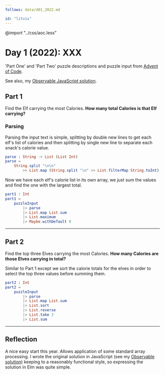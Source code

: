 ```yaml
---
follows: data/d01_2022.md

id: "litvis"
---
```


@import "../css/aoc.less"

# Day 1 (2022): XXX

'Part One' and 'Part Two' puzzle descriptions and puzzle input from [Advent of Code](https://adventofcode.com/2022/day/1).

See also, my [Observable JavaScript solution](https://observablehq.com/@jwolondon/advent-of-code-2022-day-1).

## Part 1

Find the Elf carrying the most Calories. **How many total Calories is that Elf carrying?**

### Parsing

Parsing the input text is simple, splitting by double new lines to get each elf's list of calories and then splitting by single new line to separate each snack's calorie value.

```elm {l}
parse : String -> List (List Int)
parse =
    String.split "\n\n"
        >> List.map (String.split "\n" >> List.filterMap String.toInt)
```

Now we have each elf's calorie list in its own array, we just sum the values and find the one with the largest total.

```elm {l r}
part1 : Int
part1 =
    puzzleInput
        |> parse
        |> List.map List.sum
        |> List.maximum
        |> Maybe.withDefault 0
```

---

## Part 2

Find the top three Elves carrying the most Calories. **How many Calories are those Elves carrying in total?**

Similar to Part 1 except we sort the calorie totals for the elves in order to select the top three values before summing them.

```elm {l r}
part2 : Int
part2 =
    puzzleInput
        |> parse
        |> List.map List.sum
        |> List.sort
        |> List.reverse
        |> List.take 3
        |> List.sum
```

---

## Reflection

A nice easy start this year. Allows application of some standard array processing. I wrote the original solution in JavaScript (see my [Observable solution](https://observablehq.com/@jwolondon/advent-of-code-2022-day-1)) keeping to a reasonably functional style, so expressing the solution in Elm was quite simple.
